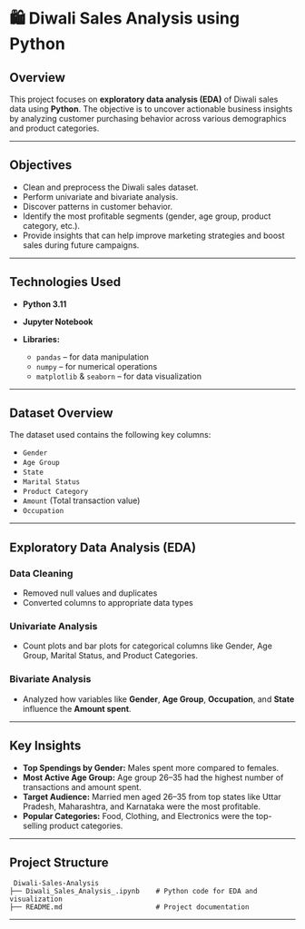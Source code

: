 
# 🛍 Diwali Sales Analysis using Python

##  Overview

This project focuses on **exploratory data analysis (EDA)** of Diwali sales data using **Python**. The objective is to uncover actionable business insights by analyzing customer purchasing behavior across various demographics and product categories.

---

##  Objectives

* Clean and preprocess the Diwali sales dataset.
* Perform univariate and bivariate analysis.
* Discover patterns in customer behavior.
* Identify the most profitable segments (gender, age group, product category, etc.).
* Provide insights that can help improve marketing strategies and boost sales during future campaigns.

---

##  Technologies Used

* **Python 3.11**
* **Jupyter Notebook**
* **Libraries:**

  * `pandas` – for data manipulation
  * `numpy` – for numerical operations
  * `matplotlib` & `seaborn` – for data visualization

---

##  Dataset Overview

The dataset used contains the following key columns:

* `Gender`
* `Age Group`
* `State`
* `Marital Status`
* `Product Category`
* `Amount` (Total transaction value)
* `Occupation`

---

##  Exploratory Data Analysis (EDA)

###  Data Cleaning

* Removed null values and duplicates
* Converted columns to appropriate data types

###  Univariate Analysis

* Count plots and bar plots for categorical columns like Gender, Age Group, Marital Status, and Product Categories.

###  Bivariate Analysis

* Analyzed how variables like **Gender**, **Age Group**, **Occupation**, and **State** influence the **Amount spent**.

---

##  Key Insights

* **Top Spendings by Gender:** Males spent more compared to females.
* **Most Active Age Group:** Age group 26–35 had the highest number of transactions and amount spent.
* **Target Audience:** Married men aged 26–35 from top states like Uttar Pradesh, Maharashtra, and Karnataka were the most profitable.
* **Popular Categories:** Food, Clothing, and Electronics were the top-selling product categories.

---


##  Project Structure

```
 Diwali-Sales-Analysis
├── Diwali_Sales_Analysis_.ipynb    # Python code for EDA and visualization
├── README.md                       # Project documentation
```

---

